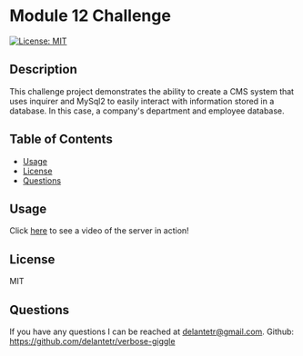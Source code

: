 
  # Module 12 Challenge

  [![License: MIT](https://img.shields.io/badge/License-MIT-yellow.svg)](https://opensource.org/licenses/MIT)

  ## Description
  This challenge project demonstrates the ability to create a CMS system that uses inquirer and MySql2 to easily interact with information stored in a database. In this case, a company's department and employee database.

  ## Table of Contents 
  - [Usage](#usage)
  - [License](#license)
  - [Questions](#questions)

  ## Usage
  Click [here](https://drive.google.com/file/d/1pCDiVGMq1qNqxavGy9yuBi374JFO4T8v/view) to see a video of the server in action!

  ## License
  MIT
  
  ## Questions
  If you have any questions I can be reached at delantetr@gmail.com.
  Github: https://github.com/delantetr/verbose-giggle
